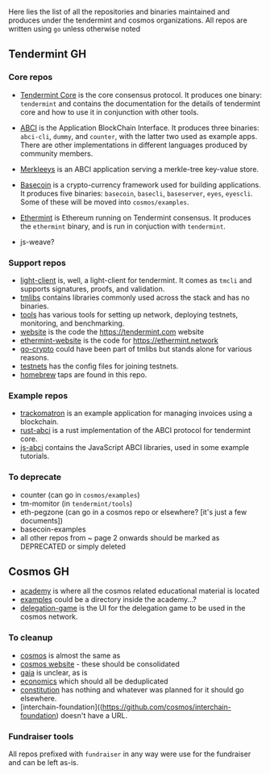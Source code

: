 Here lies the list of all the repositories and binaries maintained and produces under the tendermint and cosmos organizations. All repos are written using `go` unless otherwise noted

## Tendermint GH

### Core repos
- [Tendermint Core](https://github.com/tendermint/tendermint) is the core consensus protocol. It produces one binary: `tendermint` and contains the documentation for the details of tendermint core and how to use it in conjunction with other tools.
- [ABCI](https://github.com/tendermint/abci) is the Application BlockChain Interface. It produces three binaries: `abci-cli`, `dummy`, and `counter`, with the latter two used as example apps. There are other implementations in different languages produced by community members.
- [Merkleeys](https://github.com/tendermint/merkleeyes) is an ABCI application serving a merkle-tree key-value store.
- [Basecoin](https://github.com/tendermint/basecoin) is a crypto-currency framework used for building applications. It produces five binaries: `basecoin`, `basecli`, `baseserver`, `eyes`, `eyescli`. Some of these will be moved into `cosmos/examples`.
- [Ethermint](https://github.com/tendermint/ethermint) is Ethereum running on Tendermint consensus. It produces the `ethermint` binary, and is run in conjuction with `tendermint`.

- js-weave?

### Support repos
- [light-client](https://github.com/tendermint/light-client) is, well, a light-client for tendermint. It comes as `tmcli` and supports signatures, proofs, and validation.
- [tmlibs](https://github.com/tendermint/tmlibs) contains libraries commonly used across the stack and has no binaries.
- [tools](https://github.com/tendermint/tools) has various tools for setting up network, deploying testnets, monitoring, and benchmarking.
- [website](https://github.com/tendermint/tendermint.github.io) is the code the https://tendermint.com website
- [ethermint-website](https://github.com/tendermint/ethermint-website) is the code for https://ethermint.network
- [go-crypto](https://github.com/tendermint/go-crypto) could have been part of tmlibs but stands alone for various reasons.
- [testnets](https://github.com/tendermint/testsnets) has the config files for joining testnets.
- [homebrew](https://github.com/tendermint/homebrew-tendermint) taps are found in this repo.

### Example repos
- [trackomatron](https://github.com/tendermint/trackomatron) is an example application for managing invoices using a blockchain.
- [rust-abci](https://github.com/tendermint/rust-abci) is a rust implementation of the ABCI protocol for tendermint core.
- [js-abci](https://github.com/tendermint/js-abci) contains the JavaScript ABCI libraries, used in some example tutorials.


### To deprecate
- counter (can go in `cosmos/examples`)
- tm-momitor (in `tendermint/tools`)
- eth-pegzone (can go in a cosmos repo or elsewhere? [it's just a few documents])
- basecoin-examples
- all other repos from ~ page 2 onwards should be marked as DEPRECATED or simply deleted

## Cosmos GH

- [academy](https://github.com/cosmos/academy) is where all the cosmos related educational material is located
- [examples](https://github.com/cosmos/examples) could be a directory inside the academy...?
- [delegation-game](https://github.com/cosmos/delegation-game) is the UI for the delegation game to be used in the cosmos network.

### To cleanup

- [cosmos](https://github.com/cosmos/cosmos) is almost the same as 
- [cosmos website](https://github.com/cosmos/cosmos.github.io) - these should be consolidated
- [gaia](https://github.com/cosmos/gaia) is unclear, as is 
- [economics](https://github.com/cosmos/economics) which should all be deduplicated
- [constitution](https://github.com/cosmos/constitution) has nothing and whatever was planned for it should go elsewhere.
- [interchain-foundation]((https://github.com/cosmos/interchain-foundation) doesn't have a URL.


### Fundraiser tools

All repos prefixed with `fundraiser` in any way were use for the fundraiser and can be left as-is.
